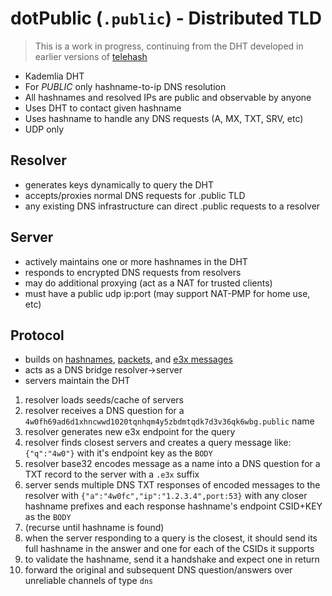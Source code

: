 # dotPublic (`.public`) - Distributed TLD

> This is a work in progress, continuing from the DHT developed in earlier versions of [telehash](http://telehash.org/)

* Kademlia DHT
* For *PUBLIC* only hashname-to-ip DNS resolution
* All hashnames and resolved IPs are public and observable by anyone
* Uses DHT to contact given hashname
* Uses hashname to handle any DNS requests (A, MX, TXT, SRV, etc)
* UDP only

## Resolver

* generates keys dynamically to query the DHT
* accepts/proxies normal DNS requests for .public TLD
* any existing DNS infrastructure can direct .public requests to a resolver

## Server

* actively maintains one or more hashnames in the DHT
* responds to encrypted DNS requests from resolvers
* may do additional proxying (act as a NAT for trusted clients)
* must have a public udp ip:port (may support NAT-PMP for home use, etc)

## Protocol

* builds on [hashnames](https://github.com/telehash/telehash.org/tree/master/v3/hashname), [packets](https://github.com/telehash/telehash.org/tree/master/v3/lob), and [e3x messages](https://github.com/telehash/telehash.org/blob/master/v3/e3x/messages.md)
* acts as a DNS bridge resolver->server
* servers maintain the DHT

1. resolver loads seeds/cache of servers
2. resolver receives a DNS question for a `4w0fh69ad6d1xhncwwd1020tqnhqm4y5zbdmtqdk7d3v36qk6wbg.public` name
3. resolver generates new e3x endpoint for the query
4. resolver finds closest servers and creates a query message like: `{"q":"4w0"}` with it's endpoint key as the `BODY`
5. resolver base32 encodes message as a name into a DNS question for a TXT record to the server with a `.e3x` suffix
6. server sends multiple DNS TXT responses of encoded messages to the resolver with `{"a":"4w0fc","ip":"1.2.3.4",port:53}` with any closer hashname prefixes and each response hashname's endpoint CSID+KEY as the `BODY`
7. (recurse until hashname is found)
8. when the server responding to a query is the closest, it should send its full hashname in the answer and one for each of the CSIDs it supports
9. to validate the hashname, send it a handshake and expect one in return
10. forward the original and subsequent DNS question/answers over unreliable channels of type `dns`
